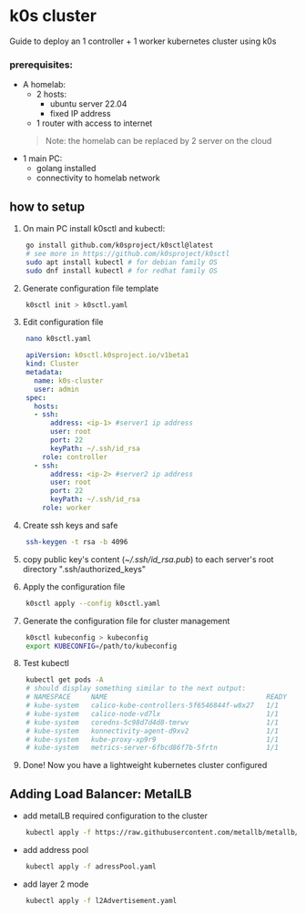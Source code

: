 # k0s cluster
Guide to deploy an 1 controller + 1 worker kubernetes cluster using k0s
### prerequisites:
- A homelab:
    - 2 hosts:
        - ubuntu server 22.04
        - fixed IP address
    - 1 router with access to internet
    > Note: the homelab can be replaced by 2 server on the cloud
- 1 main PC:
    - golang installed
    - connectivity to homelab network

## how to setup
1. On main PC install k0sctl and kubectl:
```bash
    go install github.com/k0sproject/k0sctl@latest
    # see more in https://github.com/k0sproject/k0sctl
    sudo apt install kubectl # for debian family OS
    sudo dnf install kubectl # for redhat family OS
```
2. Generate configuration file template
```bash
    k0sctl init > k0sctl.yaml
```
3. Edit configuration file
```bash
    nano k0sctl.yaml
```
```yaml
    apiVersion: k0sctl.k0sproject.io/v1beta1
    kind: Cluster
    metadata:
      name: k0s-cluster
      user: admin
    spec:
      hosts:
      - ssh:
          address: <ip-1> #server1 ip address
          user: root
          port: 22
          keyPath: ~/.ssh/id_rsa
        role: controller
      - ssh:
          address: <ip-2> #server2 ip address
          user: root
          port: 22
          keyPath: ~/.ssh/id_rsa
        role: worker
```
4. Create ssh keys and safe
```bash
    ssh-keygen -t rsa -b 4096
```
5. copy public key's content (*~/.ssh/id_rsa.pub*) to each server's root directory ".ssh/authorized_keys"

6. Apply the configuration file
```bash
    k0sctl apply --config k0sctl.yaml
```
7. Generate the configuration file for cluster management
```bash
    k0sctl kubeconfig > kubeconfig
    export KUBECONFIG=/path/to/kubeconfig
```
8. Test kubectl
```bash
    kubectl get pods -A
    # should display something similar to the next output:
    # NAMESPACE     NAME                                       READY   STATUS    RESTARTS   AGE
    # kube-system   calico-kube-controllers-5f6546844f-w8x27   1/1     Running   0          3m50s
    # kube-system   calico-node-vd7lx                          1/1     Running   0          3m44s
    # kube-system   coredns-5c98d7d4d8-tmrwv                   1/1     Running   0          4m10s
    # kube-system   konnectivity-agent-d9xv2                   1/1     Running   0          3m31s
    # kube-system   kube-proxy-xp9r9                           1/1     Running   0          4m4s
    # kube-system   metrics-server-6fbcd86f7b-5frtn            1/1     Running   0          3m51s
```
9. Done! Now you have a lightweight kubernetes cluster configured

## Adding Load Balancer: MetalLB
- add metalLB required configuration to the cluster
```bash
    kubectl apply -f https://raw.githubusercontent.com/metallb/metallb/refs/heads/main/config/manifests/metallb-native.yaml
```
- add address pool
```bash
    kubectl apply -f adressPool.yaml
```
- add layer 2 mode
```bash
    kubectl apply -f l2Advertisement.yaml
```